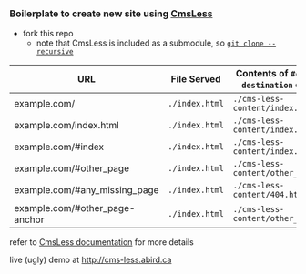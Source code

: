 ### Boilerplate to create new site using [CmsLess](https://github.com/alexanderbird/cms-less)

* fork this repo
  * note that CmsLess is included as a submodule, so [`git clone --recursive`](http://stackoverflow.com/questions/3796927/how-to-git-clone-including-submodules/4438292#4438292)

|URL|File Served|Contents of `#cms-less-destination` element|
|---|-----------|-------------------------------------------|
|example.com/|`./index.html`|`./cms-less-content/index.html`|
|example.com/index.html|`./index.html`|`./cms-less-content/index.html`|
|example.com/#index|`./index.html`|`./cms-less-content/index.html`|
|example.com/#other_page|`./index.html`|`./cms-less-content/other_page.html`|
|example.com/#any_missing_page|`./index.html`|`./cms-less-content/404.html`|
|example.com/#other_page-anchor|`./index.html`|`./cms-less-content/other_page.html`|

refer to [CmsLess documentation](https://github.com/alexanderbird/cms-less) for more details

live (ugly) demo at http://cms-less.abird.ca
